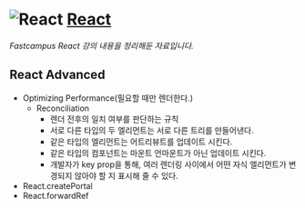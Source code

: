 # ![React](https://ko.reactjs.org/favicon.ico) [**React**](https://reactjs.org/ "React 공식 홈페이지")

_Fastcampus React 강의 내용을 정리해둔 자료입니다._

## React Advanced

- Optimizing Performance(필요할 때만 렌더한다.)
  - Reconciliation
    - 렌더 전후의 일치 여부를 판단하는 규칙
    - 서로 다른 타입의 두 엘리먼트는 서로 다른 트리를 만들어낸다.
    - 같은 타입의 엘리먼트는 어트리뷰트를 업데이트 시킨다.
    - 같은 타입의 컴포넌트는 마운트 언마운트가 아닌 업데이트 시킨다.
    - 개발자가 key prop을 통해, 여러 렌더링 사이에서 어떤 자식 엘리먼트가 변경되지 않아야 할 지 표시해 줄 수 있다.
- React.createPortal
- React.forwardRef
